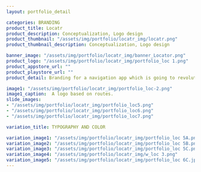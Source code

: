 ```yaml
---
layout: portfolio_detail

categories: BRANDING
product_title: Locatr
product_description: Conceptualization, Logo design
product_thumbnail: "/assets/img/portfolio/locatr_img/locatr.png"
product_thumbnail_description: Conceptualization, Logo design

banner_image: "/assets/img/portfolio/locatr_img/banner_Locator.png"
product_logo: "/assets/img/portfolio/locatr_img/portfolio_loc 1.png"
product_appstore_url: ""
product_playstore_url: ""
product_detail: Branding for a navigation app which is going to revolutionize the way we travel, find our destinations and share our locations. As the core concept of the app is based on travel and navigation and how easily we can arrive at or reach a destination, the logo should communicate the simplicity as well as the technology that powers it.

image1: "/assets/img/portfolio/locatr_img/portfolio_loc-2.png"
image1_caption:  A logo based on routes.
slide_images:
- "/assets/img/portfolio/locatr_img/portfolio_loc5.png"
- "/assets/img/portfolio/locatr_img/portfolio_loc6.png"
- "/assets/img/portfolio/locatr_img/portfolio_loc7.png"

variation_title: TYPOGRAPHY AND COLOR

variation_image1: "/assets/img/portfolio/locatr_img/portfolio_loc 5A.png"
variation_image2: "/assets/img/portfolio/locatr_img/portfolio_loc 5B.png"
variation_image3: "/assets/img/portfolio/locatr_img/portfolio_loc 5C.png"
variation_image4: "/assets/img/portfolio/locatr_img/w_loc 3.png"
variation_image5: "/assets/img/portfolio/locatr_img/portfolio_loc 6C.jpg"
---
```


